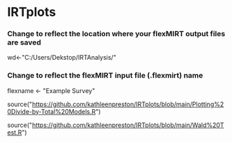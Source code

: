 # IRTplots

### Change to reflect the location where your flexMIRT output files are saved
wd<-"C:/Users/Dekstop/IRTAnalysis/"
### Change to reflect the flexMIRT input file (.flexmirt) name
flexname <- "Example Survey"

source("https://github.com/kathleenpreston/IRTplots/blob/main/Plotting%20Divide-by-Total%20Models.R")

source("https://github.com/kathleenpreston/IRTplots/blob/main/Wald%20Test.R")
